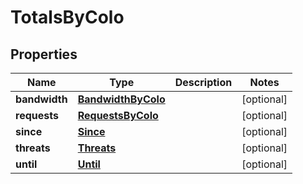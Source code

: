 # TotalsByColo

## Properties
Name | Type | Description | Notes
------------ | ------------- | ------------- | -------------
**bandwidth** | [**BandwidthByColo**](BandwidthByColo.md) |  |  [optional]
**requests** | [**RequestsByColo**](RequestsByColo.md) |  |  [optional]
**since** | [**Since**](Since.md) |  |  [optional]
**threats** | [**Threats**](Threats.md) |  |  [optional]
**until** | [**Until**](Until.md) |  |  [optional]
